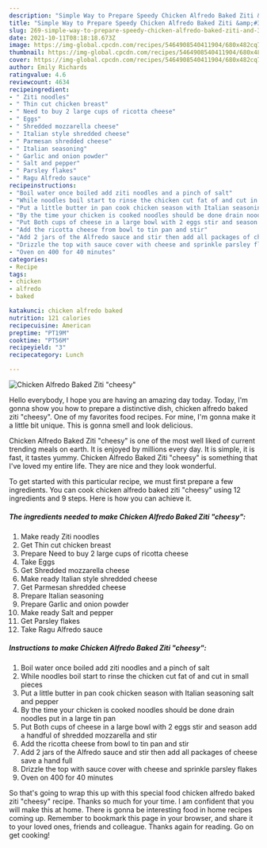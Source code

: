 ```yaml
---
description: "Simple Way to Prepare Speedy Chicken Alfredo Baked Ziti &amp;#34;cheesy&amp;#34;"
title: "Simple Way to Prepare Speedy Chicken Alfredo Baked Ziti &amp;#34;cheesy&amp;#34;"
slug: 269-simple-way-to-prepare-speedy-chicken-alfredo-baked-ziti-and-34-cheesy-and-34
date: 2021-10-11T08:18:18.673Z
image: https://img-global.cpcdn.com/recipes/5464908540411904/680x482cq70/chicken-alfredo-baked-ziti-cheesy-recipe-main-photo.jpg
thumbnail: https://img-global.cpcdn.com/recipes/5464908540411904/680x482cq70/chicken-alfredo-baked-ziti-cheesy-recipe-main-photo.jpg
cover: https://img-global.cpcdn.com/recipes/5464908540411904/680x482cq70/chicken-alfredo-baked-ziti-cheesy-recipe-main-photo.jpg
author: Emily Richards
ratingvalue: 4.6
reviewcount: 4634
recipeingredient:
- " Ziti noodles"
- " Thin cut chicken breast"
- " Need to buy 2 large cups of ricotta cheese"
- " Eggs"
- " Shredded mozzarella cheese"
- " Italian style shredded cheese"
- " Parmesan shredded cheese"
- " Italian seasoning"
- " Garlic and onion powder"
- " Salt and pepper"
- " Parsley flakes"
- " Ragu Alfredo sauce"
recipeinstructions:
- "Boil water once boiled add ziti noodles and a pinch of salt"
- "While noodles boil start to rinse the chicken cut fat of and cut in small pieces"
- "Put a little butter in pan cook chicken season with Italian seasoning salt and pepper"
- "By the time your chicken is cooked noodles should be done drain noodles put in a large tin pan"
- "Put Both cups of cheese in a large bowl with 2 eggs stir and season add a handful of shredded mozzarella and stir"
- "Add the ricotta cheese from bowl to tin pan and stir"
- "Add 2 jars of the Alfredo sauce and stir then add all packages of cheese save a hand full"
- "Drizzle the top with sauce cover with cheese and sprinkle parsley flakes"
- "Oven on 400 for 40 minutes"
categories:
- Recipe
tags:
- chicken
- alfredo
- baked

katakunci: chicken alfredo baked 
nutrition: 121 calories
recipecuisine: American
preptime: "PT19M"
cooktime: "PT56M"
recipeyield: "3"
recipecategory: Lunch

---
```



![Chicken Alfredo Baked Ziti &#34;cheesy&#34;](https://img-global.cpcdn.com/recipes/5464908540411904/680x482cq70/chicken-alfredo-baked-ziti-cheesy-recipe-main-photo.jpg)

Hello everybody, I hope you are having an amazing day today. Today, I'm gonna show you how to prepare a distinctive dish, chicken alfredo baked ziti &#34;cheesy&#34;. One of my favorites food recipes. For mine, I'm gonna make it a little bit unique. This is gonna smell and look delicious.

Chicken Alfredo Baked Ziti &#34;cheesy&#34; is one of the most well liked of current trending meals on earth. It is enjoyed by millions every day. It is simple, it is fast, it tastes yummy. Chicken Alfredo Baked Ziti &#34;cheesy&#34; is something that I've loved my entire life. They are nice and they look wonderful.




To get started with this particular recipe, we must first prepare a few ingredients. You can cook chicken alfredo baked ziti &#34;cheesy&#34; using 12 ingredients and 9 steps. Here is how you can achieve it.

<!--inarticleads1-->

##### The ingredients needed to make Chicken Alfredo Baked Ziti &#34;cheesy&#34;:

1. Make ready  Ziti noodles
1. Get  Thin cut chicken breast
1. Prepare  Need to buy 2 large cups of ricotta cheese
1. Take  Eggs
1. Get  Shredded mozzarella cheese
1. Make ready  Italian style shredded cheese
1. Get  Parmesan shredded cheese
1. Prepare  Italian seasoning
1. Prepare  Garlic and onion powder
1. Make ready  Salt and pepper
1. Get  Parsley flakes
1. Take  Ragu Alfredo sauce




<!--inarticleads2-->

##### Instructions to make Chicken Alfredo Baked Ziti &#34;cheesy&#34;:

1. Boil water once boiled add ziti noodles and a pinch of salt
1. While noodles boil start to rinse the chicken cut fat of and cut in small pieces
1. Put a little butter in pan cook chicken season with Italian seasoning salt and pepper
1. By the time your chicken is cooked noodles should be done drain noodles put in a large tin pan
1. Put Both cups of cheese in a large bowl with 2 eggs stir and season add a handful of shredded mozzarella and stir
1. Add the ricotta cheese from bowl to tin pan and stir
1. Add 2 jars of the Alfredo sauce and stir then add all packages of cheese save a hand full
1. Drizzle the top with sauce cover with cheese and sprinkle parsley flakes
1. Oven on 400 for 40 minutes




So that's going to wrap this up with this special food chicken alfredo baked ziti &#34;cheesy&#34; recipe. Thanks so much for your time. I am confident that you will make this at home. There is gonna be interesting food in home recipes coming up. Remember to bookmark this page in your browser, and share it to your loved ones, friends and colleague. Thanks again for reading. Go on get cooking!
